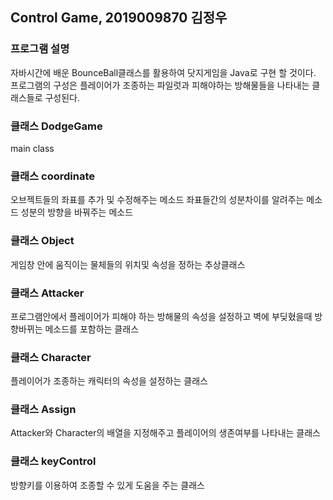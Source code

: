 ## Control Game, 2019009870 김정우

### 프로그램 설명 
자바시간에 배운 BounceBall클래스를 활용하여 닷지게임을 Java로 구현 할 것이다. 프로그램의 구성은 플레이어가 조종하는 파일럿과 피해야하는 방해물들을 나타내는 클래스들로 구성된다. 

### 클래스 DodgeGame 
main class


### 클래스 coordinate
오브젝트들의  좌표를  추가 및 수정해주는 메소드
좌표들간의 성분차이를 알려주는 메소드
성분의 방향을 바꿔주는 메소드

### 클래스 Object
게임창 안에 움직이는 물체들의 위치및 속성을 정하는 추상클래스


### 클래스 Attacker
프로그램안에서 플레이어가 피해야 하는 방해물의 속성을 설정하고 벽에 부딪혔을때 방향바뀌는 메소드를 포함하는 클래스



### 클래스 Character
플레이어가 조종하는 캐릭터의 속성을 설정하는 클래스


### 클래스 Assign
Attacker와  Character의 배열을 지정해주고 플레이어의 생존여부를 나타내는 클래스

### 클래스 keyControl
방향키를 이용하여 조종할 수 있게 도움을 주는 클래스
